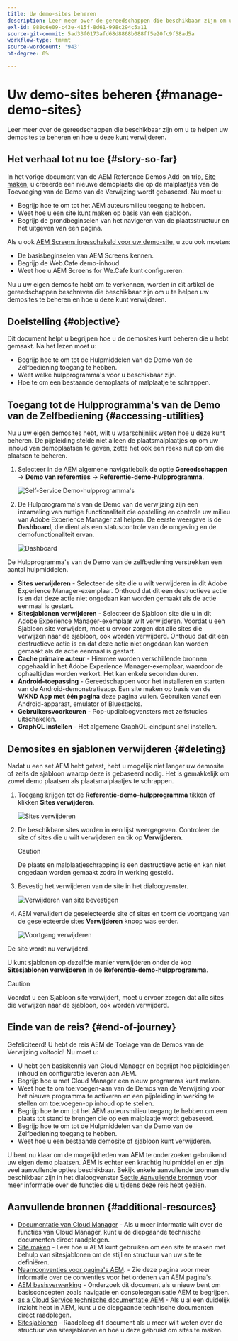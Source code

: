 ```yaml
---
title: Uw demo-sites beheren
description: Leer meer over de gereedschappen die beschikbaar zijn om u te helpen uw demosites te beheren en hoe u deze kunt verwijderen.
exl-id: 988c6e09-c43e-415f-8d61-998c294c5a11
source-git-commit: 5ad33f0173afd68d8868b088ff5e20fc9f58ad5a
workflow-type: tm+mt
source-wordcount: '943'
ht-degree: 0%

---
```


# Uw demo-sites beheren {#manage-demo-sites}

Leer meer over de gereedschappen die beschikbaar zijn om u te helpen uw demosites te beheren en hoe u deze kunt verwijderen.

## Het verhaal tot nu toe {#story-so-far}

In het vorige document van de AEM Reference Demos Add-on trip, [Site maken,](create-site.md) u creeerde een nieuwe demoplaats die op de malplaatjes van de Toevoeging van de Demo van de Verwijzing wordt gebaseerd. Nu moet u:

* Begrijp hoe te om tot het AEM auteursmilieu toegang te hebben.
* Weet hoe u een site kunt maken op basis van een sjabloon.
* Begrijp de grondbeginselen van het navigeren van de plaatsstructuur en het uitgeven van een pagina.

Als u ook [AEM Screens ingeschakeld voor uw demo-site,](screens.md) u zou ook moeten:

* De basisbeginselen van AEM Screens kennen.
* Begrijp de Web.Cafe demo-inhoud.
* Weet hoe u AEM Screens for We.Cafe kunt configureren.

Nu u uw eigen demosite hebt om te verkennen, worden in dit artikel de gereedschappen beschreven die beschikbaar zijn om u te helpen uw demosites te beheren en hoe u deze kunt verwijderen.

## Doelstelling {#objective}

Dit document helpt u begrijpen hoe u de demosites kunt beheren die u hebt gemaakt. Na het lezen moet u:

* Begrijp hoe te om tot de Hulpmiddelen van de Demo van de Zelfbediening toegang te hebben.
* Weet welke hulpprogramma&#39;s voor u beschikbaar zijn.
* Hoe te om een bestaande demoplaats of malplaatje te schrappen.

## Toegang tot de Hulpprogramma&#39;s van de Demo van de Zelfbediening {#accessing-utilities}

Nu u uw eigen demosites hebt, wilt u waarschijnlijk weten hoe u deze kunt beheren. De pijpleiding stelde niet alleen de plaatsmalplaatjes op om uw inhoud van demoplaatsen te geven, zette het ook een reeks nut op om die plaatsen te beheren.

1. Selecteer in de AEM algemene navigatiebalk de optie **Gereedschappen** -> **Demo van referenties** -> **Referentie-demo-hulpprogramma**.

   ![Self-Service Demo-hulpprogramma&#39;s](assets/demo-utilities.png)

1. De Hulpprogramma&#39;s van de Demo van de verwijzing zijn een inzameling van nuttige functionaliteit die opstelling en controle uw milieu van Adobe Experience Manager zal helpen. De eerste weergave is de **Dashboard**, die dient als een statuscontrole van de omgeving en de demofunctionaliteit ervan.

   ![Dashboard](assets/dashboard.png)

De Hulpprogramma&#39;s van de Demo van de zelfbediening verstrekken een aantal hulpmiddelen.

* **Sites verwijderen** - Selecteer de site die u wilt verwijderen in dit Adobe Experience Manager-exemplaar. Onthoud dat dit een destructieve actie is en dat deze actie niet ongedaan kan worden gemaakt als de actie eenmaal is gestart.
* **Sitesjablonen verwijderen** - Selecteer de Sjabloon site die u in dit Adobe Experience Manager-exemplaar wilt verwijderen. Voordat u een Sjabloon site verwijdert, moet u ervoor zorgen dat alle sites die verwijzen naar de sjabloon, ook worden verwijderd. Onthoud dat dit een destructieve actie is en dat deze actie niet ongedaan kan worden gemaakt als de actie eenmaal is gestart.
* **Cache primaire auteur** - Hiermee worden verschillende bronnen opgehaald in het Adobe Experience Manager-exemplaar, waardoor de ophaaltijden worden verkort. Het kan enkele seconden duren.
* **Android-toepassing** - Gereedschappen voor het installeren en starten van de Android-demonstratieapp. Een site maken op basis van de **WKND App met één pagina** deze pagina vullen. Gebruiken vanaf een Android-apparaat, emulator of Bluestacks.
* **Gebruikersvoorkeuren** - Pop-updialoogvensters met zelfstudies uitschakelen.
* **GraphQL instellen** - Het algemene GraphQL-eindpunt snel instellen.

## Demosites en sjablonen verwijderen {#deleting}

Nadat u een set AEM hebt getest, hebt u mogelijk niet langer uw demosite of zelfs de sjabloon waarop deze is gebaseerd nodig. Het is gemakkelijk om zowel demo plaatsen als plaatsmalplaatjes te schrappen.

1. Toegang krijgen tot de **Referentie-demo-hulpprogramma** tikken of klikken **Sites verwijderen**.

   ![Sites verwijderen](assets/delete-sites.png)

1. De beschikbare sites worden in een lijst weergegeven. Controleer de site of sites die u wilt verwijderen en tik op **Verwijderen**.

   >[!CAUTION]
   >
   >De plaats en malplaatjeschrapping is een destructieve actie en kan niet ongedaan worden gemaakt zodra in werking gesteld.

1. Bevestig het verwijderen van de site in het dialoogvenster.

   ![Verwijderen van site bevestigen](assets/confirm-site-delete.png)

1. AEM verwijdert de geselecteerde site of sites en toont de voortgang van de geselecteerde sites **Verwijderen** knoop was eerder.

   ![Voortgang verwijderen](assets/delete-progress.png)

De site wordt nu verwijderd.

U kunt sjablonen op dezelfde manier verwijderen onder de kop **Sitesjablonen verwijderen** in de **Referentie-demo-hulpprogramma**.

>[!CAUTION]
>
>Voordat u een Sjabloon site verwijdert, moet u ervoor zorgen dat alle sites die verwijzen naar de sjabloon, ook worden verwijderd.

## Einde van de reis? {#end-of-journey}

Gefeliciteerd! U hebt de reis AEM de Toelage van de Demos van de Verwijzing voltooid! Nu moet u:

* U hebt een basiskennis van Cloud Manager en begrijpt hoe pijpleidingen inhoud en configuratie leveren aan AEM.
* Begrijp hoe u met Cloud Manager een nieuw programma kunt maken.
* Weet hoe te om toe:voegen-aan van de Demos van de Verwijzing voor het nieuwe programma te activeren en een pijpleiding in werking te stellen om toe:voegen-op inhoud op te stellen.
* Begrijp hoe te om tot het AEM auteursmilieu toegang te hebben om een plaats tot stand te brengen die op een malplaatje wordt gebaseerd.
* Begrijp hoe te om tot de Hulpmiddelen van de Demo van de Zelfbediening toegang te hebben.
* Weet hoe u een bestaande demosite of sjabloon kunt verwijderen.

U bent nu klaar om de mogelijkheden van AEM te onderzoeken gebruikend uw eigen demo plaatsen. AEM is echter een krachtig hulpmiddel en er zijn veel aanvullende opties beschikbaar. Bekijk enkele aanvullende bronnen die beschikbaar zijn in het dialoogvenster [Sectie Aanvullende bronnen](#additional-resources) voor meer informatie over de functies die u tijdens deze reis hebt gezien.

## Aanvullende bronnen {#additional-resources}

* [Documentatie van Cloud Manager](https://experienceleague.adobe.com/docs/experience-manager-cloud-service/onboarding/onboarding-concepts/cloud-manager-introduction.html) - Als u meer informatie wilt over de functies van Cloud Manager, kunt u de diepgaande technische documenten direct raadplegen.
* [Site maken](/help/sites-cloud/administering/site-creation/create-site.md) - Leer hoe u AEM kunt gebruiken om een site te maken met behulp van sitesjablonen om de stijl en structuur van uw site te definiëren.
* [Naamconventies voor pagina&#39;s AEM](/help/sites-cloud/authoring/fundamentals/organizing-pages.md#page-name-restrictions-and-best-practices). - Zie deze pagina voor meer informatie over de conventies voor het ordenen van AEM pagina&#39;s.
* [AEM basisverwerking](/help/sites-cloud/authoring/getting-started/basic-handling.md) - Onderzoek dit document als u nieuw bent om basisconcepten zoals navigatie en consoleorganisatie AEM te begrijpen.
* [as a Cloud Service technische documentatie AEM](https://experienceleague.adobe.com/docs/experience-manager-cloud-service.html) - Als u al een duidelijk inzicht hebt in AEM, kunt u de diepgaande technische documenten direct raadplegen.
* [Sitesjablonen](/help/sites-cloud/administering/site-creation/site-templates.md) - Raadpleeg dit document als u meer wilt weten over de structuur van sitesjablonen en hoe u deze gebruikt om sites te maken.
